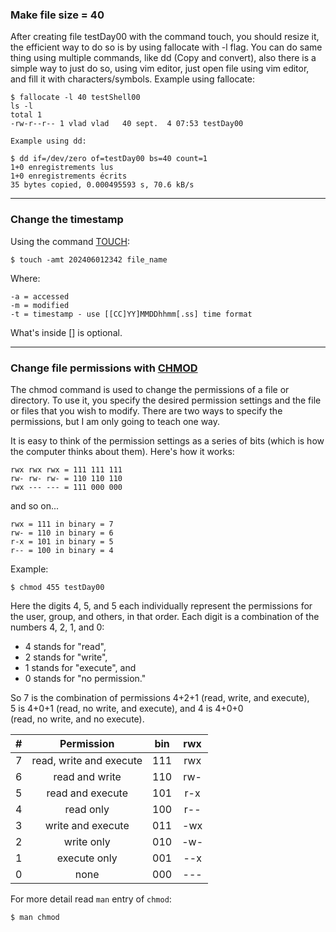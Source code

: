 ### Make file size = 40
After creating file testDay00 with the command touch, you should resize it,
the efficient way to do so is by using fallocate with -l flag.
You can do same thing using multiple commands, like dd (Copy and convert),
also there is a simple way to just do so, using vim editor, just open file 
using vim editor, and fill it with characters/symbols.
Example using fallocate:
```
$ fallocate -l 40 testShell00
ls -l
total 1
-rw-r--r-- 1 vlad vlad   40 sept.  4 07:53 testDay00

Example using dd:

$ dd if=/dev/zero of=testDay00 bs=40 count=1
1+0 enregistrements lus
1+0 enregistrements écrits
35 bytes copied, 0.000495593 s, 70.6 kB/s
```
------------------------------------------
### Change the timestamp
Using the command [TOUCH](https://linux.die.net/man/1/touch):
```
$ touch -amt 202406012342 file_name
```
Where:
```
-a = accessed
-m = modified
-t = timestamp - use [[CC]YY]MMDDhhmm[.ss] time format
```
What's inside [] is optional.

------------------------------------------
### Change file permissions with [CHMOD](https://en.wikipedia.org/wiki/Chmod)
The chmod command is used to change the permissions of a file or directory.
To use it, you specify the desired permission settings and the file or files
that you wish to modify. There are two ways to specify the permissions, but
I am only going to teach one way.

It is easy to think of the permission settings as a series of bits
(which is how the computer thinks about them). Here's how it works:

```
rwx rwx rwx = 111 111 111
rw- rw- rw- = 110 110 110
rwx --- --- = 111 000 000
```
and so on...
```
rwx = 111 in binary = 7
rw- = 110 in binary = 6
r-x = 101 in binary = 5
r-- = 100 in binary = 4
```

Example:
```
$ chmod 455 testDay00
```

Here the digits 4, 5, and 5 each individually represent the permissions for the
user, group, and others, in that order. Each digit is a combination of the
numbers 4, 2, 1, and 0:

* 4 stands for "read",
* 2 stands for "write",
* 1 stands for "execute", and
* 0 stands for "no permission."

So 7 is the combination of permissions 4+2+1 (read, write, and execute),\
5 is 4+0+1 (read, no write, and execute), and 4 is 4+0+0\
(read, no write, and no execute).

|  #  |       Permission        | bin | rwx |
|:---:|:-----------------------:|:---:|:---:|
|  7  | read, write and execute | 111 | rwx |
|  6  | read and write	        | 110 | rw- |
|  5  | read and execute	| 101 | r-x |
|  4  | read only		| 100 | r-- |
|  3  | write and execute	| 011 | -wx |
|  2  | write only		| 010 | -w- |
|  1  | execute only		| 001 | --x |
|  0  | none			| 000 | --- |

For more detail read `man` entry of `chmod`:
```
$ man chmod
```